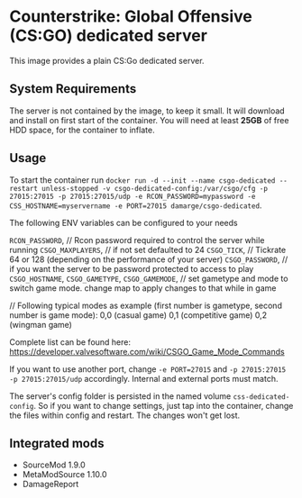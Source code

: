 # Counterstrike: Global Offensive (CS:GO) dedicated server
This image provides a plain CS:Go dedicated server.

## System Requirements
The server is not contained by the image, to keep it small.
It will download and install on first start of the container.
You will need at least **25GB** of free HDD space, for the container to inflate.

## Usage
To start the container run `docker run -d --init --name csgo-dedicated --restart unless-stopped -v csgo-dedicated-config:/var/csgo/cfg -p 27015:27015 -p 27015:27015/udp -e RCON_PASSWORD=mypassword -e CSS_HOSTNAME=myservername -e PORT=27015 damarge/csgo-dedicated`.

The following ENV variables can be configured to your needs

`RCON_PASSWORD`,  // Rcon password required to control the server while running
`CSGO_MAXPLAYERS`, // if not set defaulted to 24
`CSGO_TICK`, // Tickrate 64 or 128 (depending on the performance of your server)
`CSGO_PASSWORD`,  // if you want the server to be password protected to access to play
`CSGO_HOSTNAME`,
`CSGO_GAMETYPE`,
`CSGO_GAMEMODE`, // set gametype and mode to switch game mode. change map to apply changes to that while in game

// Following typical modes as example (first number is gametype, second number is game mode):
0,0 (casual game)
0,1 (competitive game)
0,2 (wingman game)

Complete list can be found here:
https://developer.valvesoftware.com/wiki/CSGO_Game_Mode_Commands


If you want to use another port, change `-e PORT=27015` and `-p 27015:27015 -p 27015:27015/udp` accordingly.
Internal and external ports must match.

The server's config folder is persisted in the named volume `css-dedicated-config`.
So if you want to change settings, just tap into the container, change the files within config and restart.
The changes won't get lost.

## Integrated mods
* SourceMod 1.9.0
* MetaModSource 1.10.0
* DamageReport
